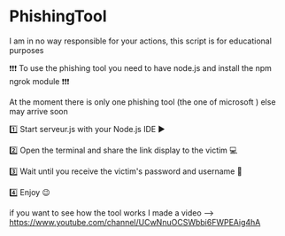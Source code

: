 # PhishingTool

I am in no way responsible for your actions, this script is for educational purposes

❗❗❗ To use the phishing tool you need to have node.js and install the npm ngrok module ❗❗❗

At the moment there is only one phishing tool (the one of microsoft ) else may arrive soon

1️⃣ Start serveur.js with your Node.js IDE ▶️

2️⃣ Open the terminal and share the link display to the victim 💻

3️⃣ Wait until you receive the victim's password and username 🔐

4️⃣ Enjoy 😉

if you want to see how the tool works I made a video --> https://www.youtube.com/channel/UCwNnuOCSWbbi6FWPEAig4hA
